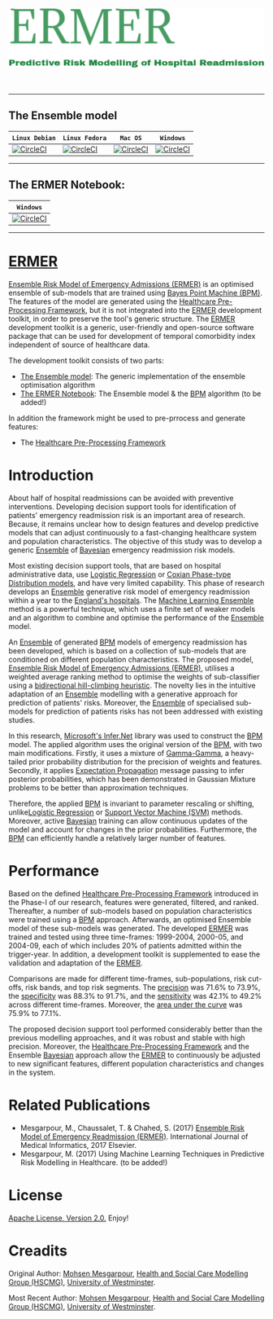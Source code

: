 <div align="center">
  <img src="https://github.com/mesgarpour/ERMER/blob/master/Documents/Logo/logo_ermer.png">
</div>
<br><br>



-----------------
## The Ensemble model
| **`Linux Debian`** | **`Linux Fedora`** | **`Mac OS`** | **`Windows`** |
|-----------------|---------------------|------------------|-------------------|
| [![CircleCI](https://img.shields.io/circleci/project/github/RedSparr0w/node-csgo-parser.svg)](PASSING) | [![CircleCI](https://img.shields.io/circleci/project/github/RedSparr0w/node-csgo-parser.svg)](PASSING) | [![CircleCI](https://img.shields.io/circleci/project/github/RedSparr0w/node-csgo-parser.svg)](PASSING) | [![CircleCI](https://img.shields.io/circleci/project/github/RedSparr0w/node-csgo-parser.svg)](PASSING) |

-----------------
## The ERMER Notebook:
| **`Windows`** |
|-----------------|
| [![CircleCI](https://img.shields.io/circleci/project/github/RedSparr0w/node-csgo-parser.svg)](PASSING) |



------
# [ERMER](https://github.com/mesgarpour/ERMER)
[Ensemble Risk Model of Emergency Admissions (ERMER)](https://github.com/mesgarpour/ERMER) is an optimised ensemble of sub-models that are trained using [Bayes Point Machine (BPM)](http://www.jmlr.org/papers/v1/herbrich01a.html). The features of the model are generated using the [Healthcare Pre-Processing Framework](https://github.com/mesgarpour/Healthcare_PreProcessing_Framework), but it is not integrated into the [ERMER](https://github.com/mesgarpour/ERMER) development toolkit, in order to preserve the tool's generic structure. The [ERMER](https://github.com/mesgarpour/ERMER) development toolkit is a generic, user-friendly and open-source software package that can be used for development of temporal comorbidity index independent of source of healthcare data.

The development toolkit consists of two parts:
+  [The Ensemble model](https://github.com/mesgarpour/ERMER/tree/master/Ensemble_Model): The generic implementation of the ensemble optimisation algorithm
+  [The ERMER Notebook](https://github.com/mesgarpour/ERMER/tree/master/ERMER_Notebook): The Ensemble model & the [BPM](http://www.jmlr.org/papers/v1/herbrich01a.html) algorithm (to be added!)

In addition the framework might be used to pre-prrocess and generate features:
+ The [Healthcare Pre-Processing Framework](https://github.com/mesgarpour/Healthcare_PreProcessing_Framework)


# Introduction
About half of hospital readmissions can be avoided with preventive interventions. Developing decision support tools for identification of patients' emergency readmission risk is an important area of research. Because, it remains unclear how to design features and develop predictive models that can adjust continuously to a fast-changing healthcare system and population characteristics. The objective of this study was to develop a generic [Ensemble](https://en.wikipedia.org/wiki/Ensemble_learning) of [Bayesian](https://en.wikipedia.org/wiki/Bayesian_inference) emergency readmission risk models.

Most existing decision support tools, that are based on hospital administrative data, use [Logistic Regression](https://en.wikipedia.org/wiki/Logistic_regression) or [Coxian Phase-type Distribution models](https://en.wikipedia.org/wiki/Phase-type_distribution), and have very limited capability. This phase of research develops an [Ensemble](https://en.wikipedia.org/wiki/Ensemble_learning) generative risk model of emergency readmission within a year to the [England's hospitals](https://www.england.nhs.uk/). The [Machine Learning Ensemble](https://en.wikipedia.org/wiki/Ensemble_learning) method is a powerful technique, which uses a finite set of weaker models and an algorithm to combine and optimise the performance of the [Ensemble](https://en.wikipedia.org/wiki/Ensemble_learning) model. 

An [Ensemble](https://en.wikipedia.org/wiki/Ensemble_learning) of generated [BPM](http://www.jmlr.org/papers/v1/herbrich01a.html) models of emergency readmission has been developed, which is based on a collection of sub-models that are conditioned on different population characteristics. The proposed model, [Ensemble Risk Model of Emergency Admissions (ERMER)](https://github.com/mesgarpour/ERMER), utilises a weighted average ranking method to optimise the weights of sub-classifier using a [bidirectional hill-climbing heuristic](https://en.wikipedia.org/wiki/Hill_climbing). The novelty lies in the intuitive adaptation of an [Ensemble](https://en.wikipedia.org/wiki/Ensemble_learning) modelling with a generative approach for prediction of patients' risks. Moreover, the [Ensemble](https://en.wikipedia.org/wiki/Ensemble_learning) of specialised sub-models for prediction of patients risks has not been addressed with existing studies.

In this research, [Microsoft's Infer.Net](http://infernet.azurewebsites.net/) library was used to construct the [BPM](http://www.jmlr.org/papers/v1/herbrich01a.html) model. The applied algorithm uses the original version of the [BPM](http://www.jmlr.org/papers/v1/herbrich01a.html), with two main modifications. Firstly, it uses a mixture of [Gamma-Gamma](https://en.wikipedia.org/wiki/Gamma_distribution), a heavy-tailed prior probability distribution for the precision of weights and features. Secondly, it applies [Expectation Propagation](https://en.wikipedia.org/wiki/Expectation_propagation) message passing to infer posterior probabilities, which has been demonstrated in Gaussian Mixture problems to be better than approximation techniques. 

Therefore, the applied [BPM](http://www.jmlr.org/papers/v1/herbrich01a.html) is invariant to parameter rescaling or shifting, unlike[Logistic Regression](https://en.wikipedia.org/wiki/Logistic_regression) or [Support Vector Machine (SVM)](https://en.wikipedia.org/wiki/Support_vector_machine) methods. Moreover, active [Bayesian](https://en.wikipedia.org/wiki/Bayesian_inference) training can allow continuous updates of the model and account for changes in the prior probabilities. Furthermore, the [BPM](http://www.jmlr.org/papers/v1/herbrich01a.html) can efficiently handle a relatively larger number of features. 



# Performance
Based on the defined [Healthcare Pre-Processing Framework](https://github.com/mesgarpour/Healthcare_PreProcessing_Framework) introduced in the Phase-I of our research, features were generated, filtered, and ranked. Thereafter, a number of sub-models based on population characteristics were trained using a [BPM](http://www.jmlr.org/papers/v1/herbrich01a.html) approach. Afterwards, an optimised Ensemble model of these sub-models was generated. The developed [ERMER](https://github.com/mesgarpour/ERMER) was trained and tested using three time-frames: 1999-2004, 2000-05, and 2004-09, each of which includes 20% of patients admitted within the trigger-year. In addition, a development toolkit is supplemented to ease the validation and adaptation of the [ERMER](https://github.com/mesgarpour/ERMER).

Comparisons are made for different time-frames, sub-populations, risk cut-offs, risk bands, and top risk segments. The [precision](https://en.wikipedia.org/wiki/Sensitivity_and_specificity) was 71.6% to 73.9%, the [specificity](https://en.wikipedia.org/wiki/Sensitivity_and_specificity) was 88.3% to 91.7%, and the [sensitivity](https://en.wikipedia.org/wiki/Sensitivity_and_specificity) was 42.1% to 49.2% across different time-frames. Moreover, the [area under the curve](https://en.wikipedia.org/wiki/Receiver_operating_characteristic) was 75.9% to 77.1%. 

The proposed decision support tool performed considerably better than the previous modelling approaches, and it was robust and stable with high precision. Moreover, the [Healthcare Pre-Processing Framework](https://github.com/mesgarpour/Healthcare_PreProcessing_Framework) and the Ensemble [Bayesian](https://en.wikipedia.org/wiki/Bayesian_inference) approach allow the [ERMER](https://github.com/mesgarpour/ERMER) to continuously be adjusted to new significant features, different population characteristics and changes in the system. 



# Related Publications
+  Mesgarpour, M., Chaussalet, T. & Chahed, S. (2017) [Ensemble Risk Model of Emergency Readmission (ERMER)](http://dx.doi.org/10.1016/j.ijmedinf.2017.04.010). International Journal of Medical Informatics, 2017 Elsevier.
+  Mesgarpour, M. (2017) Using Machine Learning Techniques in Predictive Risk Modelling in Healthcare. (to be added!)



# License
[Apache License, Version 2.0.](https://www.apache.org/licenses/LICENSE-2.0.html)
Enjoy!



# Creadits
Original Author: [Mohsen Mesgarpour](https://uk.linkedin.com/in/mesgarpour), [Health and Social Care Modelling Group (HSCMG)](http://www.healthcareanalytics.co.uk/), [University of Westminster](https://www.westminster.ac.uk/).

Most Recent Author: [Mohsen Mesgarpour](https://uk.linkedin.com/in/mesgarpour), [Health and Social Care Modelling Group (HSCMG)](http://www.healthcareanalytics.co.uk/), [University of Westminster](https://www.westminster.ac.uk/).
